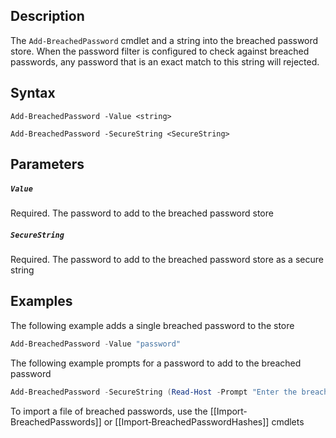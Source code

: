 ## Description
The ```Add-BreachedPassword``` cmdlet and a string into the breached password store. When the password filter is configured to check against breached passwords, any password that is an exact match to this string will rejected.

## Syntax
```
Add-BreachedPassword -Value <string>

Add-BreachedPassword -SecureString <SecureString>
```
## Parameters
##### `Value`
Required. The password to add to the breached password store 

##### `SecureString`
Required. The password to add to the breached password store as a secure string

## Examples
The following example adds a single breached password to the store
```powershell
Add-BreachedPassword -Value "password"
```

The following example prompts for a password to add to the breached password
```powershell
Add-BreachedPassword -SecureString (Read-Host -Prompt "Enter the breached password to add to the store" -AsSecureString)
```

To import a file of breached passwords, use the [[Import‐BreachedPasswords]] or [[Import‐BreachedPasswordHashes]] cmdlets